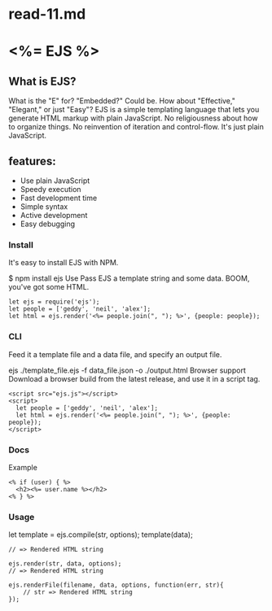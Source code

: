 # read-11.md
# <%= EJS %>
## What is EJS?
What is the "E" for? "Embedded?" Could be. How about "Effective," "Elegant," or just "Easy"? EJS is a simple templating language that lets you generate HTML markup with plain JavaScript. No religiousness about how to organize things. No reinvention of iteration and control-flow. It's just plain JavaScript.

## features:
* Use plain JavaScript
* Speedy execution
* Fast development time
* Simple syntax
* Active development
* Easy debugging

### Install
It's easy to install EJS with NPM.

$ npm install ejs
Use
Pass EJS a template string and some data. BOOM, you've got some HTML.
```
let ejs = require('ejs');
let people = ['geddy', 'neil', 'alex'];
let html = ejs.render('<%= people.join(", "); %>', {people: people});
```
### CLI
Feed it a template file and a data file, and specify an output file.

ejs ./template_file.ejs -f data_file.json -o ./output.html
Browser support
Download a browser build from the latest release, and use it in a script tag.
```
<script src="ejs.js"></script>
<script>
  let people = ['geddy', 'neil', 'alex'];
  let html = ejs.render('<%= people.join(", "); %>', {people: people});
</script>
```
### Docs
Example
```
<% if (user) { %>
  <h2><%= user.name %></h2>
<% } %>
```
### Usage
let template = ejs.compile(str, options);
template(data);
```
// => Rendered HTML string

ejs.render(str, data, options);
// => Rendered HTML string

ejs.renderFile(filename, data, options, function(err, str){
    // str => Rendered HTML string
});
```